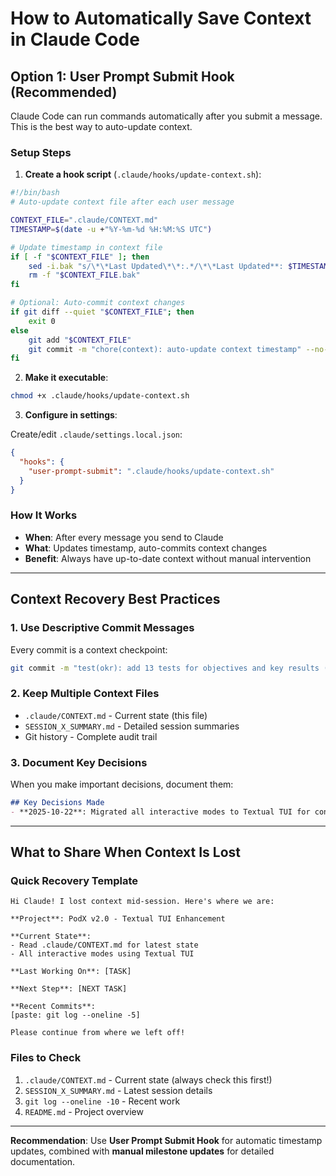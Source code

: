# How to Automatically Save Context in Claude Code

## Option 1: User Prompt Submit Hook (Recommended)

Claude Code can run commands automatically after you submit a message. This is the best way to auto-update context.

### Setup Steps

1. **Create a hook script** (`.claude/hooks/update-context.sh`):

```bash
#!/bin/bash
# Auto-update context file after each user message

CONTEXT_FILE=".claude/CONTEXT.md"
TIMESTAMP=$(date -u +"%Y-%m-%d %H:%M:%S UTC")

# Update timestamp in context file
if [ -f "$CONTEXT_FILE" ]; then
    sed -i.bak "s/\*\*Last Updated\*\*:.*/\*\*Last Updated**: $TIMESTAMP/" "$CONTEXT_FILE"
    rm -f "$CONTEXT_FILE.bak"
fi

# Optional: Auto-commit context changes
if git diff --quiet "$CONTEXT_FILE"; then
    exit 0
else
    git add "$CONTEXT_FILE"
    git commit -m "chore(context): auto-update context timestamp" --no-verify
fi
```

2. **Make it executable**:
```bash
chmod +x .claude/hooks/update-context.sh
```

3. **Configure in settings**:

Create/edit `.claude/settings.local.json`:
```json
{
  "hooks": {
    "user-prompt-submit": ".claude/hooks/update-context.sh"
  }
}
```

### How It Works
- **When**: After every message you send to Claude
- **What**: Updates timestamp, auto-commits context changes
- **Benefit**: Always have up-to-date context without manual intervention

---

## Context Recovery Best Practices

### 1. Use Descriptive Commit Messages
Every commit is a context checkpoint:
```bash
git commit -m "test(okr): add 13 tests for objectives and key results (67% coverage)"
```

### 2. Keep Multiple Context Files
- `.claude/CONTEXT.md` - Current state (this file)
- `SESSION_X_SUMMARY.md` - Detailed session summaries
- Git history - Complete audit trail

### 3. Document Key Decisions
When you make important decisions, document them:
```markdown
## Key Decisions Made
- **2025-10-22**: Migrated all interactive modes to Textual TUI for consistency
```

---

## What to Share When Context Is Lost

### Quick Recovery Template

```
Hi Claude! I lost context mid-session. Here's where we are:

**Project**: PodX v2.0 - Textual TUI Enhancement

**Current State**:
- Read .claude/CONTEXT.md for latest state
- All interactive modes using Textual TUI

**Last Working On**: [TASK]

**Next Step**: [NEXT TASK]

**Recent Commits**:
[paste: git log --oneline -5]

Please continue from where we left off!
```

### Files to Check
1. `.claude/CONTEXT.md` - Current state (always check this first!)
2. `SESSION_X_SUMMARY.md` - Latest session details
3. `git log --oneline -10` - Recent work
4. `README.md` - Project overview

---

**Recommendation**: Use **User Prompt Submit Hook** for automatic timestamp updates,
combined with **manual milestone updates** for detailed documentation.
